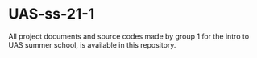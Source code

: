 # UAS-ss-21-1
All project documents and source codes made by group 1 for the intro to UAS summer school, is available in this repository. 
